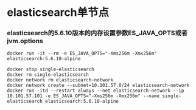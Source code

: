 # elasticsearch单节点

### elasticsearch的5.6.10版本的内存设置参数ES_JAVA_OPTS或者jvm.options
```
docker run -it --rm -e ES_JAVA_OPTS="-Xms256m -Xmx256m" elasticsearch:5.6.10-alpine
```

```
docker stop single-elasticsearch
docker rm single-elasticsearch
docker network rm elasticsearch-network
docker network create --subnet=10.101.57.0/24 elasticsearch-network
docker run -itd --restart always --net elasticsearch-network --ip 10.101.57.101 -e ES_JAVA_OPTS="-Xms256m -Xmx256m" --name single-elasticsearch elasticsearch:5.6.10-alpine
```
